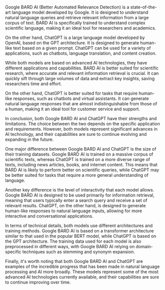 Google BARD AI (Better Automated Relevance Detection) is a state-of-the-art language model developed by Google. It is designed to understand natural language queries and retrieve relevant information from a large corpus of text. BARD AI is specifically trained to understand complex scientific language, making it an ideal tool for researchers and academics.

On the other hand, ChatGPT is a large language model developed by OpenAI, based on the GPT architecture. It is designed to generate human-like text based on a given prompt. ChatGPT can be used for a variety of applications, such as chatbots, language translation, and content creation.

While both models are based on advanced AI technologies, they have different applications and capabilities. BARD AI is better suited for scientific research, where accurate and relevant information retrieval is crucial. It can quickly sift through large volumes of data and extract key insights, saving researchers time and effort.

On the other hand, ChatGPT is better suited for tasks that require human-like responses, such as chatbots and virtual assistants. It can generate natural language responses that are almost indistinguishable from those of a human, making it an ideal tool for customer service and support.

In conclusion, both Google BARD AI and ChatGPT have their strengths and limitations. The choice between the two depends on the specific application and requirements. However, both models represent significant advances in AI technology, and their capabilities are sure to continue evolving and expanding in the future.

One major difference between Google BARD AI and ChatGPT is the size of their training datasets. Google BARD AI is trained on a massive corpus of scientific texts, whereas ChatGPT is trained on a more diverse range of texts, including news articles, books, and internet content. This means that BARD AI is likely to perform better on scientific queries, while ChatGPT may be better suited for tasks that require a more general understanding of language.

Another key difference is the level of interactivity that each model allows. Google BARD AI is designed to be used primarily for information retrieval, meaning that users typically enter a search query and receive a set of relevant results. ChatGPT, on the other hand, is designed to generate human-like responses to natural language inputs, allowing for more interactive and conversational applications.

In terms of technical details, both models use different architectures and training methods. Google BARD AI is based on a transformer architecture similar to that used in the popular BERT model, while ChatGPT is based on the GPT architecture. The training data used for each model is also preprocessed in different ways, with Google BARD AI relying on domain-specific techniques such as stemming and synonym expansion.

Finally, it's worth noting that both Google BARD AI and ChatGPT are examples of the incredible progress that has been made in natural language processing and AI more broadly. These models represent some of the most advanced AI technologies currently available, and their capabilities are sure to continue improving over time.
